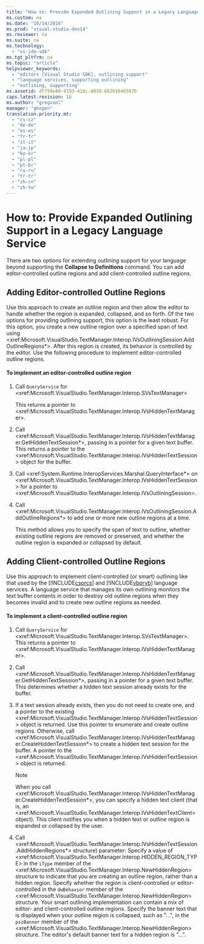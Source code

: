 ```yaml
---
title: "How to: Provide Expanded Outlining Support in a Legacy Language Service"
ms.custom: na
ms.date: "10/14/2016"
ms.prod: "visual-studio-dev14"
ms.reviewer: na
ms.suite: na
ms.technology: 
  - "vs-ide-sdk"
ms.tgt_pltfrm: na
ms.topic: "article"
helpviewer_keywords: 
  - "editors [Visual Studio SDK], outlining support"
  - "language services, supporting outlining"
  - "outlining, supporting"
ms.assetid: df759e89-8193-418c-8038-6626304d387b
caps.latest.revision: 16
ms.author: "gregvanl"
manager: "ghogen"
translation.priority.mt: 
  - "cs-cz"
  - "de-de"
  - "es-es"
  - "fr-fr"
  - "it-it"
  - "ja-jp"
  - "ko-kr"
  - "pl-pl"
  - "pt-br"
  - "ru-ru"
  - "tr-tr"
  - "zh-cn"
  - "zh-tw"
---
```

# How to: Provide Expanded Outlining Support in a Legacy Language Service
There are two options for extending outlining support for your language beyond supporting the **Collapse to Definitions** command. You can add editor-controlled outline regions and add client-controlled outline regions.  
  
## Adding Editor-controlled Outline Regions  
 Use this approach to create an outline region and then allow the editor to handle whether the region is expanded, collapsed, and so forth. Of the two options for providing outlining support, this option is the least robust. For this option, you create a new outline region over a specified span of text using \<xref:Microsoft.VisualStudio.TextManager.Interop.IVsOutliningSession.AddOutlineRegions*>. After this region is created, its behavior is controlled by the editor. Use the following procedure to implement editor-controlled outline regions.  
  
#### To implement an editor-controlled outline region  
  
1.  Call `QueryService` for \<xref:Microsoft.VisualStudio.TextManager.Interop.SVsTextManager>  
  
     This returns a pointer to \<xref:Microsoft.VisualStudio.TextManager.Interop.IVsHiddenTextManager>.  
  
2.  Call \<xref:Microsoft.VisualStudio.TextManager.Interop.IVsHiddenTextManager.GetHiddenTextSession*>, passing in a pointer for a given text buffer. This returns a pointer to the \<xref:Microsoft.VisualStudio.TextManager.Interop.IVsHiddenTextSession> object for the buffer.  
  
3.  Call \<xref:System.Runtime.InteropServices.Marshal.QueryInterface*> on \<xref:Microsoft.VisualStudio.TextManager.Interop.IVsHiddenTextSession> for a pointer to \<xref:Microsoft.VisualStudio.TextManager.Interop.IVsOutliningSession>.  
  
4.  Call \<xref:Microsoft.VisualStudio.TextManager.Interop.IVsOutliningSession.AddOutlineRegions*> to add one or more new outline regions at a time.  
  
     This method allows you to specify the span of text to outline, whether existing outline regions are removed or preserved, and whether the outline region is expanded or collapsed by default.  
  
## Adding Client-controlled Outline Regions  
 Use this approach to implement client-controlled (or smart) outlining like that used by the [!INCLUDE[csprcs](../datatools/includes/csprcs_md.md)] and [!INCLUDE[vbprvb](../codequality/includes/vbprvb_md.md)] language services. A language service that manages its own outlining monitors the text buffer contents in order to destroy old outline regions when they becomes invalid and to create new outline regions as needed.  
  
#### To implement a client-controlled outline region  
  
1.  Call `QueryService` for \<xref:Microsoft.VisualStudio.TextManager.Interop.SVsTextManager>. This returns a pointer to \<xref:Microsoft.VisualStudio.TextManager.Interop.IVsHiddenTextManager>.  
  
2.  Call \<xref:Microsoft.VisualStudio.TextManager.Interop.IVsHiddenTextManager.GetHiddenTextSession*>, passing in a pointer for a given text buffer. This determines whether a hidden text session already exists for the buffer.  
  
3.  If a text session already exists, then you do not need to create one, and a pointer to the existing \<xref:Microsoft.VisualStudio.TextManager.Interop.IVsHiddenTextSession> object is returned. Use this pointer to enumerate and create outline regions. Otherwise, call \<xref:Microsoft.VisualStudio.TextManager.Interop.IVsHiddenTextManager.CreateHiddenTextSession*> to create a hidden text session for the buffer. A pointer to the \<xref:Microsoft.VisualStudio.TextManager.Interop.IVsHiddenTextSession> object is returned.  
  
    > [!NOTE]
    >  When you call \<xref:Microsoft.VisualStudio.TextManager.Interop.IVsHiddenTextManager.CreateHiddenTextSession*>, you can specify a hidden text client (that is, an \<xref:Microsoft.VisualStudio.TextManager.Interop.IVsHiddenTextClient> object). This client notifies you when a hidden text or outline region is expanded or collapsed by the user.  
  
4.  Call \<xref:Microsoft.VisualStudio.TextManager.Interop.IVsHiddenTextSession.AddHiddenRegions*> structure) parameter: Specify a value of \<xref:Microsoft.VisualStudio.TextManager.Interop.HIDDEN_REGION_TYPE> in the `iType` member of the \<xref:Microsoft.VisualStudio.TextManager.Interop.NewHiddenRegion> structure to indicate that you are creating an outline region, rather than a hidden region. Specify whether the region is client-controlled or editor-controlled in the `dwBehavior` member of the \<xref:Microsoft.VisualStudio.TextManager.Interop.NewHiddenRegion> structure. Your smart outlining implementation can contain a mix of editor- and client-controlled outline regions. Specify the banner text that is displayed when your outline region is collapsed, such as "...", in the `pszBanner` member of the \<xref:Microsoft.VisualStudio.TextManager.Interop.NewHiddenRegion> structure. The editor's default banner text for a hidden region is "...".